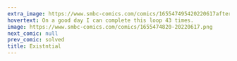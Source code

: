 ```yaml
---
extra_image: https://www.smbc-comics.com/comics/165547495420220617after.png
hovertext: On a good day I can complete this loop 43 times.
image: https://www.smbc-comics.com/comics/1655474820-20220617.png
next_comic: null
prev_comic: solved
title: Existntial
---
```



